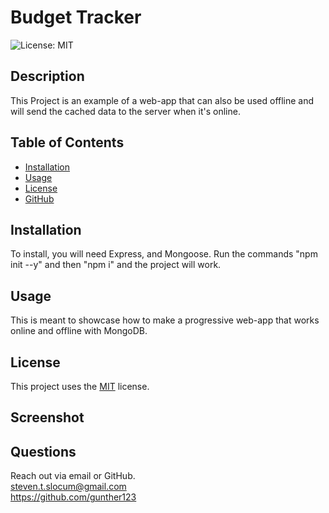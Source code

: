 # Budget Tracker

  ![License: MIT](https://img.shields.io/badge/License-MIT-yellow.svg)
  ## Description
  This Project is an example of a web-app that can also be used offline and will send the cached data to the server when it's online.
  
  ## Table of Contents
  * [Installation](#installation)
  * [Usage](#usage)
  * [License](#license)
  * [GitHub](#github)


  ## Installation
  To install, you will need Express, and Mongoose. Run the commands "npm init --y" and then "npm i" and the project will work.

  ## Usage
  This is meant to showcase how to make a progressive web-app that works online and offline with MongoDB.
  
  ## License
    
  This project uses  the [MIT](https://opensource.org/licenses/MIT) license.

  ## Screenshot


  ## Questions
  Reach out via email or GitHub.  
  steven.t.slocum@gmail.com  
  https://github.com/gunther123
  
